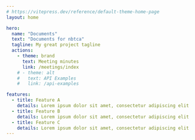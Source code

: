 ```yaml
---
# https://vitepress.dev/reference/default-theme-home-page
layout: home

hero:
  name: "Documents"
  text: "Documents for nbtca"
  tagline: My great project tagline
  actions:
    - theme: brand
      text: Meeting minutes
      link: /meetings/index
    # - theme: alt
    #   text: API Examples
    #   link: /api-examples

features:
  - title: Feature A
    details: Lorem ipsum dolor sit amet, consectetur adipiscing elit
  - title: Feature B
    details: Lorem ipsum dolor sit amet, consectetur adipiscing elit
  - title: Feature C
    details: Lorem ipsum dolor sit amet, consectetur adipiscing elit
---
```


